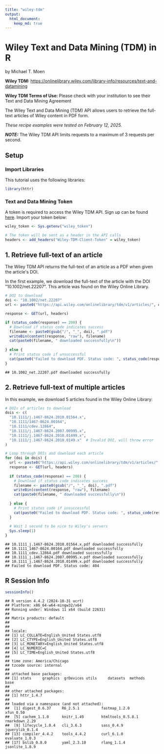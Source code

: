 ```yaml
---
title: "wiley-tdm"
output: 
  html_document:
    keep_md: true
---
```


# Wiley Text and Data Mining (TDM) in R

by Michael T. Moen

**Wiley TDM:** https://onlinelibrary.wiley.com/library-info/resources/text-and-datamining

**Wiley TDM Terms of Use:** Please check with your institution to see their Text and Data Mining Agreement

The Wiley Text and Data Mining (TDM) API allows users to retrieve the full-text articles of Wiley content in PDF form.

*These recipe examples were tested on February 12, 2025.*

**_NOTE:_** The Wiley TDM API limits requests to a maximum of 3 requests per second.

## Setup

### Import Libraries

This tutorial uses the following libraries:


``` r
library(httr)
```

### Text and Data Mining Token

A token is required to access the Wiley TDM API. Sign up can be found [here](https://onlinelibrary.wiley.com/library-info/resources/text-and-datamining#accordionHeader-2). Import your token below:


``` r
wiley_token <- Sys.getenv("wiley_token")

# The token will be sent as a header in the API calls
headers <- add_headers("Wiley-TDM-Client-Token" = wiley_token)
```

## 1. Retrieve full-text of an article

The Wiley TDM API returns the full-text of an article as a PDF when given the article's DOI.

In the first example, we download the full-text of the article with the DOI "10.1002/net.22207". This article was found on the Wiley Online Library.


``` r
# DOI to download
doi <- "10.1002/net.22207"
url <- paste0("https://api.wiley.com/onlinelibrary/tdm/v1/articles/", doi)

response <- GET(url, headers)

if (status_code(response) == 200) {
  # Download if status code indicates success
  filename <- paste0(gsub("/", "_", doi), ".pdf")
  writeBin(content(response, "raw"), filename)
  cat(paste0(filename, " downloaded successfully\n"))
  
} else {
  # Print status code if unsuccessful
  cat(paste0("Failed to download PDF. Status code: ", status_code(response), "\n"))
}
```

```
## 10.1002_net.22207.pdf downloaded successfully
```

## 2. Retrieve full-text of multiple articles

In this example, we download 5 articles found in the Wiley Online Library:


``` r
# DOIs of articles to download
dois <- c(
  "10.1111/j.1467-8624.2010.01564.x",
  "10.1111/1467-8624.00164",
  "10.1111/cdev.12864",
  "10.1111/j.1467-8624.2007.00995.x",
  "10.1111/j.1467-8624.2010.01499.x",
  "10.1111/j.1467-8624.2010.0149.x"  # Invalid DOI, will throw error
)

# Loop through DOIs and download each article
for (doi in dois) {
  url <- paste0("https://api.wiley.com/onlinelibrary/tdm/v1/articles/", doi)
  response <- GET(url, headers)
  
  if (status_code(response) == 200) {
    # Download if status code indicates success
    filename <- paste0(gsub("/", "_", doi), ".pdf")
    writeBin(content(response, "raw"), filename)
    cat(paste0(filename, " downloaded successfully\n"))
    
  } else {
    # Print status code if unsuccessful
    cat(paste0("Failed to download PDF. Status code: ", status_code(response), "\n"))
  }
  
  # Wait 1 second to be nice to Wiley's servers
  Sys.sleep(1)
}
```

```
## 10.1111_j.1467-8624.2010.01564.x.pdf downloaded successfully
## 10.1111_1467-8624.00164.pdf downloaded successfully
## 10.1111_cdev.12864.pdf downloaded successfully
## 10.1111_j.1467-8624.2007.00995.x.pdf downloaded successfully
## 10.1111_j.1467-8624.2010.01499.x.pdf downloaded successfully
## Failed to download PDF. Status code: 404
```

## R Session Info


``` r
sessionInfo()
```

```
## R version 4.4.2 (2024-10-31 ucrt)
## Platform: x86_64-w64-mingw32/x64
## Running under: Windows 11 x64 (build 22631)
## 
## Matrix products: default
## 
## 
## locale:
## [1] LC_COLLATE=English_United States.utf8 
## [2] LC_CTYPE=English_United States.utf8   
## [3] LC_MONETARY=English_United States.utf8
## [4] LC_NUMERIC=C                          
## [5] LC_TIME=English_United States.utf8    
## 
## time zone: America/Chicago
## tzcode source: internal
## 
## attached base packages:
## [1] stats     graphics  grDevices utils     datasets  methods   base     
## 
## other attached packages:
## [1] httr_1.4.7
## 
## loaded via a namespace (and not attached):
##  [1] digest_0.6.37     R6_2.5.1          fastmap_1.2.0     xfun_0.50        
##  [5] cachem_1.1.0      knitr_1.49        htmltools_0.5.8.1 rmarkdown_2.29   
##  [9] lifecycle_1.0.4   cli_3.6.3         sass_0.4.9        jquerylib_0.1.4  
## [13] compiler_4.4.2    tools_4.4.2       curl_6.1.0        evaluate_1.0.3   
## [17] bslib_0.8.0       yaml_2.3.10       rlang_1.1.4       jsonlite_1.8.9
```
